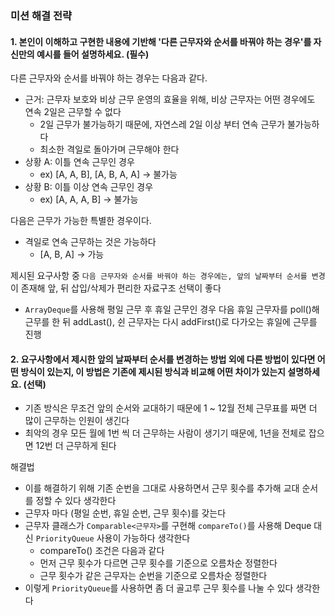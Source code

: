 ### 미션 해결 전략 
#### 1. 본인이 이해하고 구현한 내용에 기반해 '다른 근무자와 순서를 바꿔야 하는 경우'를 자신만의 예시를 들어 설명하세요. (필수)       

다른 근무자와 순서를 바꿔야 하는 경우는 다음과 같다.
- 근거: 근무자 보호와 비상 근무 운영의 효율을 위해, 비상 근무자는 어떤 경우에도 연속 2일은 근무할 수 없다
  - 2일 근무가 불가능하기 때문에, 자연스레 2일 이상 부터 연속 근무가 불가능하다
  - 최소한 격일로 돌아가며 근무해야 한다
- 상황 A: 이틀 연속 근무인 경우
  - ex) [A, A, B], [A, B, A, A] -> 불가능
- 상황 B: 이틀 이상 연속 근무인 경우
  - ex) [A, A, A, B] -> 불가능

다음은 근무가 가능한 특별한 경우이다.
- 격일로 연속 근무하는 것은 가능하다
  - [A, B, A] -> 가능

제시된 요구사항 중 `다음 근무자와 순서를 바꿔야 하는 경우에는, 앞의 날짜부터 순서를 변경`이 존재해 앞, 뒤 삽입/삭제가 편리한 자료구조 선택이 좋다
- `ArrayDeque`를 사용해 평일 근무 후 휴일 근무인 경우 다음 휴일 근무자를 poll()해 근무를 한 뒤 addLast(), 쉰 근무자는 다시 addFirst()로 다가오는 휴일에 근무를 진행

#### 2. 요구사항에서 제시한 앞의 날짜부터 순서를 변경하는 방법 외에 다른 방법이 있다면 어떤 방식이 있는지, 이 방법은 기존에 제시된 방식과 비교해 어떤 차이가 있는지 설명하세요. (선택)
- 기존 방식은 무조건 앞의 순서와 교대하기 때문에 1 ~ 12월 전체 근무표를 짜면 더 많이 근무하는 인원이 생긴다
- 최악의 경우 모든 월에 1번 씩 더 근무하는 사람이 생기기 때문에, 1년을 전체로 잡으면 12번 더 근무하게 된다

해결법
- 이를 해결하기 위해 기존 순번을 그대로 사용하면서 근무 횟수를 추가해 교대 순서를 정할 수 있다 생각한다
- 근무자 마다 (평일 순번, 휴일 순번, 근무 횟수)를 갖는다
- 근무자 클래스가 `Comparable<근무자>`를 구현해 `compareTo()`를 사용해 Deque 대신 `PriorityQueue` 사용이 가능하다 생각한다
  - compareTo() 조건은 다음과 같다
  - 먼저 근무 횟수가 다르면 근무 횟수를 기준으로 오름차순 정렬한다
  - 근무 횟수가 같은 근무자는 순번을 기준으로 오름차순 정렬한다
- 이렇게 `PriorityQueue`를 사용하면 좀 더 골고루 근무 횟수를 나눌 수 있다 생각한다

